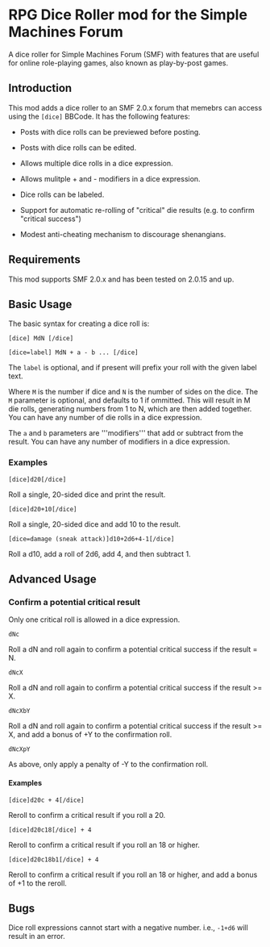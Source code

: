 # RPG Dice Roller mod for the Simple Machines Forum

A dice roller for Simple Machines Forum (SMF) with features that are
useful for online role-playing games, also known as play-by-post games.

## Introduction

This mod adds a dice roller to an SMF 2.0.x forum that memebrs can access
using the `[dice]` BBCode. It has the following features:

 * Posts with dice rolls can be previewed before posting.

 * Posts with dice rolls can be edited.

 * Allows multiple dice rolls in a dice expression.

 * Allows mulitple + and - modifiers in a dice expression.

 * Dice rolls can be labeled.

 * Support for automatic re-rolling of "critical" die results (e.g. to confirm
   "critical success")

 * Modest anti-cheating mechanism to discourage shenangians.

## Requirements

This mod supports SMF 2.0.x and has been tested on 2.0.15 and up.

## Basic Usage

The basic syntax for creating a dice roll is:

```
[dice] MdN [/dice]

[dice=label] MdN + a - b ... [/dice]
```

The `label` is optional, and if present will prefix your roll with the
given label text.

Where `M` is the number if dice and `N` is the number of sides on the
dice. The `M` parameter is optional, and defaults to 1 if ommitted.
This will result in M die rolls, generating numbers from 1 to N, which
are then added together. You can have any number of die rolls in a
dice expression.

The `a` and `b` parameters are '''modifiers''' that add or subtract from
the result. You can have any number of modifiers in a dice expression.

### Examples

```
[dice]d20[/dice]
```

Roll a single, 20-sided dice and print the result.

```
[dice]d20+10[/dice]
```

Roll a single, 20-sided dice and add 10 to the result.

```
[dice=damage (sneak attack)]d10+2d6+4-1[/dice]
```

Roll a d10, add a roll of 2d6, add 4, and then subtract 1.

## Advanced Usage

### Confirm a potential critical result

Only one critical roll is allowed in a dice expression.

```dNc```

Roll a dN and roll again to confirm a potential critical success if the result = N.

```dNcX```

Roll a dN and roll again to confirm a potential critical success if the result >= X.

```dNcXbY```

Roll a dN and roll again to confirm a potential critical success if the result >= X,
and add a bonus of +Y to the confirmation roll.

```dNcXpY```

As above, only apply a penalty of -Y to the confirmation roll.

#### Examples

```
[dice]d20c + 4[/dice]
```

Reroll to confirm a critical result if you roll a 20.

```
[dice]d20c18[/dice] + 4
```

Reroll to confirm a critical result if you roll an 18 or higher.

```
[dice]d20c18b1[/dice] + 4
```

Reroll to confirm a critical result if you roll an 18 or higher, and add a bonus 
of +1 to the reroll.

## Bugs

Dice roll expressions cannot start with a negative number. i.e., `-1+d6` will
result in an error.

